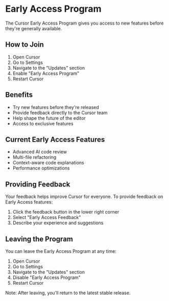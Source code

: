 # Early Access Program

The Cursor Early Access Program gives you access to new features before they're generally available.

## How to Join

1. Open Cursor
2. Go to Settings
3. Navigate to the "Updates" section
4. Enable "Early Access Program"
5. Restart Cursor

## Benefits

- Try new features before they're released
- Provide feedback directly to the Cursor team
- Help shape the future of the editor
- Access to exclusive features

## Current Early Access Features

- Advanced AI code review
- Multi-file refactoring
- Context-aware code explanations
- Performance optimizations

## Providing Feedback

Your feedback helps improve Cursor for everyone. To provide feedback on Early Access features:

1. Click the feedback button in the lower right corner
2. Select "Early Access Feedback"
3. Describe your experience and suggestions

## Leaving the Program

You can leave the Early Access Program at any time:

1. Open Cursor
2. Go to Settings
3. Navigate to the "Updates" section
4. Disable "Early Access Program"
5. Restart Cursor

Note: After leaving, you'll return to the latest stable release.